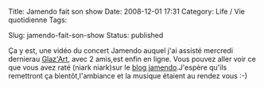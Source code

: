 Title: Jamendo fait son show
Date: 2008-12-01 17:31
Category: Life / Vie quotidienne
Tags: <?xml version="1.0" encoding="utf-8"?>

Slug: jamendo-fait-son-show
Status: published

Ça y est, une vidéo du concert Jamendo auquel j'ai assisté mercredi dernierau [Glaz'Art](\%22http://www.glazart.com/\%22), avec 2 amis,est enfin en ligne. Vous pouvez aller voir ce que vous avez raté (niark niark)sur le [blog jamendo](\%22http://blog.jamendo.com/2008/11/28/la-folle-nuit-parisienne-de-jamendo/\%22).J'espère qu'ils remettront ça bientôt,l'ambiance et la musique étaient au rendez vous :-)
